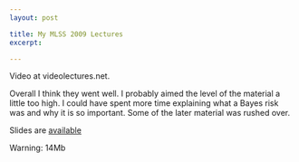 ```yaml
---
layout: post

title: My MLSS 2009 Lectures
excerpt: 

---
```


Video at videolectures.net.

Overall I think they went well. I probably aimed the level of the material a 
little too high. I could have spent more time explaining what a Bayes risk was 
and why it is so important. Some of the later material was rushed over.

Slides are [available](http://cecs.anu.edu.au/~mreid/files/slides/MLSS2009Refs.pdf)

Warning: 14Mb